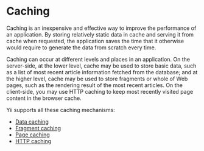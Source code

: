 # Caching

Caching is an inexpensive and effective way to improve the performance of an application.
By storing relatively static data in cache and serving it from cache when requested,
the application saves the time that it otherwise would require to generate the data from scratch every time.

Caching can occur at different levels and places in an application. On the server-side, at the lower level,
cache may be used to store basic data, such as a list of most recent article information fetched from the database;
and at the higher level, cache may be used to store fragments or whole of Web pages, such as the rendering result
of the most recent articles. On the client-side, you may use HTTP caching to keep most recently visited page content in
the browser cache.

Yii supports all these caching mechanisms:

* [Data caching](data.md)
* [Fragment caching](fragment.md)
* [Page caching](page.md)
* [HTTP caching](http.md)
